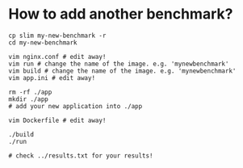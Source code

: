 How to add another benchmark?
=============================

```
cp slim my-new-benchmark -r
cd my-new-benchmark

vim nginx.conf # edit away!
vim run # change the name of the image. e.g. 'mynewbenchmark'
vim build # change the name of the image. e.g. 'mynewbenchmark'
vim app.ini # edit away!

rm -rf ./app
mkdir ./app
# add your new application into ./app

vim Dockerfile # edit away!

./build
./run

# check ../results.txt for your results!
```
